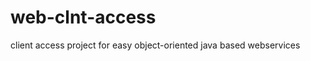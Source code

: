 web-clnt-access
===============

client access project for easy object-oriented java based webservices
